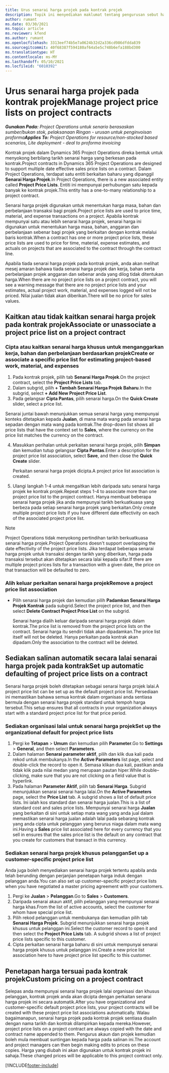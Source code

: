 ```yaml
---
title: Urus senarai harga projek pada kontrak projek
description: Topik ini menyediakan maklumat tentang pengurusan sebut harga projek pada kontrak projek.
author: rumant
ms.date: 03/30/2021
ms.topic: article
ms.reviewer: kfend
ms.author: rumant
ms.openlocfilehash: 3313eef74b5e7a0624b32d2a336cd986dfdda839
ms.sourcegitcommit: 40f68387f594180af64a5e5c748b6efa188bd300
ms.translationtype: HT
ms.contentlocale: ms-MY
ms.lasthandoff: 05/10/2021
ms.locfileid: "6010392"
---
```

# <a name="manage-project-price-lists-on-project-contracts"></a><span data-ttu-id="6563b-103">Urus senarai harga projek pada kontrak projek</span><span class="sxs-lookup"><span data-stu-id="6563b-103">Manage project price lists on project contracts</span></span>

<span data-ttu-id="6563b-104">_**Gunakan Pada:** Project Operations untuk senario berasaskan sumber/bukan stok, pelaksanaan Ringan - urusan untuk penginvoisan proforma_</span><span class="sxs-lookup"><span data-stu-id="6563b-104">_**Applies To:** Project Operations for resource/non-stocked based scenarios, Lite deployment - deal to proforma invoicing_</span></span>

<span data-ttu-id="6563b-105">Kontrak projek dalam Dynamics 365 Project Operations direka bentuk untuk menyokong berbilang tarikh senarai harga yang berkesan pada kontrak.</span><span class="sxs-lookup"><span data-stu-id="6563b-105">Project contracts in Dynamics 365 Project Operations are designed to support multiple date effective sales price lists on a contract.</span></span> <span data-ttu-id="6563b-106">Dalam Project Operations, terdapat satu entiti berkaitan baharu yang dipanggil **Senarai Harga Projek**.</span><span class="sxs-lookup"><span data-stu-id="6563b-106">In Project Operations, there is a new associated entity called **Project Price Lists**.</span></span> <span data-ttu-id="6563b-107">Entiti ini mempunyai perhubungan satu kepada banyak ke kontrak projek.</span><span class="sxs-lookup"><span data-stu-id="6563b-107">This entity has a one-to-many relationship to a project contract.</span></span>

<span data-ttu-id="6563b-108">Senarai harga projek digunakan untuk menentukan harga masa, bahan dan perbelanjaan transaksi bagi projek.</span><span class="sxs-lookup"><span data-stu-id="6563b-108">Project price lists are used to price time, material, and expense transactions on a project.</span></span> <span data-ttu-id="6563b-109">Apabila kontrak mempunyai satu atau lebih senarai harga projek, senarai harga ini digunakan untuk menentukan harga masa, bahan, anggaran dan perbelanjaan sebenar bagi projek yang berkaitan dengan kontrak melalui baris kontrak.</span><span class="sxs-lookup"><span data-stu-id="6563b-109">When a contract has one or more project price lists, these price lists are used to price for time, material, expense estimates, and actuals on projects that are associated to the contract through the contract line.</span></span>

<span data-ttu-id="6563b-110">Apabila tiada senarai harga projek pada kontrak projek, anda akan melihat mesej amaran bahawa tiada senarai harga projek dan kerja, bahan serta perbelanjaan projek anggaran dan sebenar anda yang dilog tidak ditentukan harga.</span><span class="sxs-lookup"><span data-stu-id="6563b-110">When there are no project price lists on a project contract, you will see a warning message that there are no project price lists and your estimates, actual project work, material, and expenses logged will not be priced.</span></span> <span data-ttu-id="6563b-111">Nilai jualan tidak akan diberikan.</span><span class="sxs-lookup"><span data-stu-id="6563b-111">There will be no price for sales values.</span></span>

## <a name="associate-or-unassociate-a-project-price-list-on-a-project-contract"></a><span data-ttu-id="6563b-112">Kaitkan atau tidak kaitkan senarai harga projek pada kontrak projek</span><span class="sxs-lookup"><span data-stu-id="6563b-112">Associate or unassociate a project price list on a project contract</span></span>

### <a name="create-or-associate-a-specific-price-list-for-estimating-project-based-work-material-and-expenses"></a><span data-ttu-id="6563b-113">Cipta atau kaitkan senarai harga khusus untuk menganggarkan kerja, bahan dan perbelanjaan berdasarkan projek</span><span class="sxs-lookup"><span data-stu-id="6563b-113">Create or associate a specific price list for estimating project-based work, material, and expenses</span></span>

1. <span data-ttu-id="6563b-114">Pada kontrak projek, pilih tab **Senarai Harga Projek**.</span><span class="sxs-lookup"><span data-stu-id="6563b-114">On the project contract, select the **Project Price Lists** tab.</span></span>
2. <span data-ttu-id="6563b-115">Dalam subgrid, pilih **+ Tambah Senarai Harga Projek Baharu**.</span><span class="sxs-lookup"><span data-stu-id="6563b-115">In the subgrid, select **+ Add New Project Price List**.</span></span>
3. <span data-ttu-id="6563b-116">Pada gelangsar **Cipta Pantas**, pilih senarai harga.</span><span class="sxs-lookup"><span data-stu-id="6563b-116">On the **Quick Create** slider, select a price list.</span></span> 

  <span data-ttu-id="6563b-117">Senarai juntai bawah menunjukkan semua senarai harga yang mempunyai konteks ditetapkan kepada **Jualan**, di mana mata wang pada senarai harga sepadan dengan mata wang pada kontrak.</span><span class="sxs-lookup"><span data-stu-id="6563b-117">The drop-down list shows all price lists that have the context set to **Sales**, where the currency on the price list matches the currency on the contract.</span></span>
  
4. <span data-ttu-id="6563b-118">Masukkan perihalan untuk perkaitan senarai harga projek, pilih **Simpan** dan kemudian tutup gelangsar **Cipta Pantas**.</span><span class="sxs-lookup"><span data-stu-id="6563b-118">Enter a description for the project price list association, select **Save**, and then close the **Quick Create** slider.</span></span>

   <span data-ttu-id="6563b-119">Perkaitan senarai harga projek dicipta.</span><span class="sxs-lookup"><span data-stu-id="6563b-119">A project price list association is created.</span></span>
   
5. <span data-ttu-id="6563b-120">Ulangi langkah 1-4 untuk mengaitkan lebih daripada satu senarai harga projek ke kontrak projek.</span><span class="sxs-lookup"><span data-stu-id="6563b-120">Repeat steps 1-4 to associate more than one project price list to the project contract.</span></span> <span data-ttu-id="6563b-121">Hanya membuat beberapa senarai harga projek jika anda mempunyai tarikh berkuatkuasa yang berbeza pada setiap senarai harga projek yang berkaitan.</span><span class="sxs-lookup"><span data-stu-id="6563b-121">Only create multiple project price lists if you have different date effectivity on each of the associated project price list.</span></span>

> [!NOTE]
> <span data-ttu-id="6563b-122">Project Operations tidak menyokong pertindihan tarikh berkuatkuasa senarai harga projek.</span><span class="sxs-lookup"><span data-stu-id="6563b-122">Project Operations doesn't support overlapping the date effectivity of the project price lists.</span></span> <span data-ttu-id="6563b-123">Jika terdapat beberapa senarai harga projek untuk transaksi dengan tarikh yang diberikan, harga pada transaksi tersebut akan ditetapkan secara lalai kepada sifar.</span><span class="sxs-lookup"><span data-stu-id="6563b-123">If there are multiple project prices lists for a transaction with a given date, the price on that transaction will be defaulted to zero.</span></span>

### <a name="remove-a-project-price-list-association"></a><span data-ttu-id="6563b-124">Alih keluar perkaitan senarai harga projek</span><span class="sxs-lookup"><span data-stu-id="6563b-124">Remove a project price list association</span></span>

- <span data-ttu-id="6563b-125">Pilih senarai harga projek dan kemudian pilih **Padamkan Senarai Harga Projek Kontrak** pada subgrid.</span><span class="sxs-lookup"><span data-stu-id="6563b-125">Select the project price list, and then select **Delete Contract Project Price List** on the subgrid.</span></span> 

  <span data-ttu-id="6563b-126">Senarai harga dialih keluar daripada senarai harga projek dalam kontrak.</span><span class="sxs-lookup"><span data-stu-id="6563b-126">The price list is removed from the project price lists on the contract.</span></span> <span data-ttu-id="6563b-127">Senarai harga itu sendiri tidak akan dipadamkan.</span><span class="sxs-lookup"><span data-stu-id="6563b-127">The price list itself will not be deleted.</span></span> <span data-ttu-id="6563b-128">Hanya perkaitan pada kontrak akan dipadam.</span><span class="sxs-lookup"><span data-stu-id="6563b-128">Only the association to the contract will be deleted.</span></span>

## <a name="set-up-automatic-defaulting-of-project-price-lists-on-a-contract"></a><span data-ttu-id="6563b-129">Sediakan salinan automatik secara lalai senarai harga projek pada kontrak</span><span class="sxs-lookup"><span data-stu-id="6563b-129">Set up automatic defaulting of project price lists on a contract</span></span>

<span data-ttu-id="6563b-130">Senarai harga projek boleh ditetapkan sebagai senarai harga projek lalai.</span><span class="sxs-lookup"><span data-stu-id="6563b-130">A project price list can be set up as the default project price list.</span></span> <span data-ttu-id="6563b-131">Persediaan ini memastikan bahawa semua kontrak dalam organisasi anda sentiasa bermula dengan senarai harga projek standard untuk tempoh harga tersebut.</span><span class="sxs-lookup"><span data-stu-id="6563b-131">This setup ensures that all contracts in your organization always start with a standard project price list for that price period.</span></span>

### <a name="set-up-the-organizational-default-for-project-price-lists"></a><span data-ttu-id="6563b-132">Sediakan organisasi lalai untuk senarai harga projek</span><span class="sxs-lookup"><span data-stu-id="6563b-132">Set up the organizational default for project price lists</span></span>

1. <span data-ttu-id="6563b-133">Pergi ke **Tetapan** > **Umum** dan kemudian pilih **Parameter**.</span><span class="sxs-lookup"><span data-stu-id="6563b-133">Go to **Settings** > **General**, and then select **Parameters**.</span></span>
2. <span data-ttu-id="6563b-134">Dalam halaman **Senarai parameter aktif**, pilih dan klik dua kali pada rekod untuk membukanya.</span><span class="sxs-lookup"><span data-stu-id="6563b-134">In the **Active Parameters** list page, select and double-click the record to open it.</span></span> <span data-ttu-id="6563b-135">Semasa klikan dua kali, pastikan anda tidak klik pada nilai medan yang merupaan pautan hiper.</span><span class="sxs-lookup"><span data-stu-id="6563b-135">While double–clicking, make sure that you are not clicking on a field value that is hyperlink.</span></span> 
3. <span data-ttu-id="6563b-136">Pada halaman **Parameter Aktif**, pilih tab **Senarai Harga**. Subgrid menunjukkan senarai senarai harga lalai.</span><span class="sxs-lookup"><span data-stu-id="6563b-136">On the **Active Parameters** page, select the **Price List** tab. A subgrid shows a list of default price lists.</span></span> <span data-ttu-id="6563b-137">Ini ialah kos standard dan senarai harga jualan.</span><span class="sxs-lookup"><span data-stu-id="6563b-137">This is a list of standard cost and sales price lists.</span></span> <span data-ttu-id="6563b-138">Mempunyai senarai harga **Jualan** yang berkaitan di sini untuk setiap mata wang yang anda jual dalam memastikan senarai harga jualan adalah lalai pada sebarang kontrak yang anda cipta untuk pelanggan yang berurus niaga dalam mata wang ini.</span><span class="sxs-lookup"><span data-stu-id="6563b-138">Having a **Sales** price list associated here for every currency that you sell in ensures that the sales price list is the default on any contract that you create for customers that transact in this currency.</span></span>

### <a name="set-up-a-customer-specific-project-price-list"></a><span data-ttu-id="6563b-139">Sediakan senarai harga projek khusus pelanggan</span><span class="sxs-lookup"><span data-stu-id="6563b-139">Set up a customer-specific project price list</span></span>

<span data-ttu-id="6563b-140">Anda juga boleh menyediakan senarai harga projek tertentu apabila anda telah berunding dengan perjanjian penetapan harga induk dengan pelanggan anda.</span><span class="sxs-lookup"><span data-stu-id="6563b-140">You can also set up customer–specific project price lists when you have negotiated a master pricing agreement with your customers.</span></span>

1. <span data-ttu-id="6563b-141">Pergi ke **Jualan** > **Pelanggan**.</span><span class="sxs-lookup"><span data-stu-id="6563b-141">Go to **Sales** > **Customers**.</span></span>
2. <span data-ttu-id="6563b-142">Daripada senarai akaun aktif, pilih pelanggan yang mempunyai senarai harga khas.</span><span class="sxs-lookup"><span data-stu-id="6563b-142">From the list of active accounts, select the customer for whom have special price list.</span></span>
3. <span data-ttu-id="6563b-143">Pilih rekod pelanggan untuk membukanya dan kemudian pilih tab **Senarai Harga Projek**. Subgrid menunjukkan senarai harga projek khusus untuk pelanggan ini.</span><span class="sxs-lookup"><span data-stu-id="6563b-143">Select the customer record to open it and then select the **Project Price Lists** tab. A subgrid shows a list of project price lists specific to this customer.</span></span> 
4. <span data-ttu-id="6563b-144">Cipta perkaitan senarai harga baharu di sini untuk mempunyai senarai harga projek khusus untuk pelanggan ini.</span><span class="sxs-lookup"><span data-stu-id="6563b-144">Create a new price list association here to have project price list specific to this customer.</span></span>

## <a name="custom-pricing-on-a-project-contract"></a><span data-ttu-id="6563b-145">Penetapan harga tersuai pada kontrak projek</span><span class="sxs-lookup"><span data-stu-id="6563b-145">Custom pricing on a project contract</span></span>

<span data-ttu-id="6563b-146">Selepas anda mempunyai senarai harga projek lalai organisasi dan khusus pelanggan, kontrak projek anda akan dicipta dengan perkaitan senarai harga projek ini secara automatik.</span><span class="sxs-lookup"><span data-stu-id="6563b-146">After you have organizational and customer-specific default project price lists, your project contracts will be created with these project price list associations automatically.</span></span> <span data-ttu-id="6563b-147">Walau bagaimanapun, senarai harga projek pada kontrak projek sentiasa disalin dengan nama tarikh dan kontrak dilampirkan kepada mereka.</span><span class="sxs-lookup"><span data-stu-id="6563b-147">However, project price lists on a project contract are always copied with the date and contract name appended to them.</span></span> <span data-ttu-id="6563b-148">Pengurus akaun dan projek kemudian boleh mula membuat suntingan kepada harga pada salinan ini.</span><span class="sxs-lookup"><span data-stu-id="6563b-148">The account and project managers can then begin making edits to prices on these copies.</span></span> <span data-ttu-id="6563b-149">Harga yang diubah ini akan digunakan untuk kontrak projek ini sahaja.</span><span class="sxs-lookup"><span data-stu-id="6563b-149">These changed prices will be applicable to this project contract only.</span></span>


[!INCLUDE[footer-include](../includes/footer-banner.md)]

